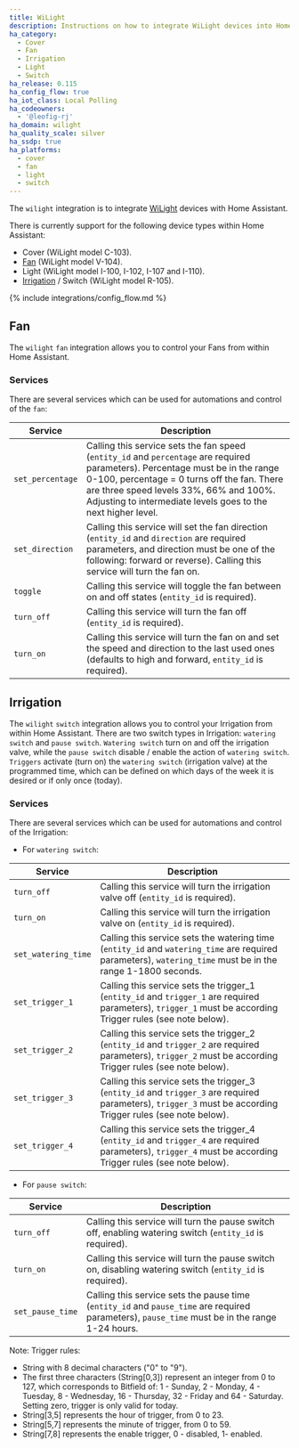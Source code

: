 ```yaml
---
title: WiLight
description: Instructions on how to integrate WiLight devices into Home Assistant.
ha_category:
  - Cover
  - Fan
  - Irrigation
  - Light
  - Switch
ha_release: 0.115
ha_config_flow: true
ha_iot_class: Local Polling
ha_codeowners:
  - '@leofig-rj'
ha_domain: wilight
ha_quality_scale: silver
ha_ssdp: true
ha_platforms:
  - cover
  - fan
  - light
  - switch
---
```


The `wilight` integration is to integrate [WiLight](http://www.wilight.com.br) devices with Home Assistant.

There is currently support for the following device types within Home Assistant:

- Cover (WiLight model C-103).
- [Fan](#fan) (WiLight model V-104).
- Light (WiLight model I-100, I-102, I-107 and I-110).
- [Irrigation](#irrigation) / Switch (WiLight model R-105).

{% include integrations/config_flow.md %}

## Fan

The `wilight` `fan` integration allows you to control your Fans from within Home Assistant.

### Services

There are several services which can be used for automations and control of the `fan`:

| Service | Description |
| --------- | ----------- |
| `set_percentage` | Calling this service sets the fan speed (`entity_id` and `percentage` are required parameters). Percentage must be in the range 0-100, percentage = 0 turns off the fan. There are three speed levels 33%, 66% and 100%. Adjusting to intermediate levels goes to the next higher level.
| `set_direction` | Calling this service will set the fan direction (`entity_id` and `direction` are required parameters, and direction must be one of the following: forward or reverse). Calling this service will turn the fan on.
| `toggle` | Calling this service will toggle the fan between on and off states (`entity_id` is required).
| `turn_off` | Calling this service will turn the fan off (`entity_id` is required).
| `turn_on` | Calling this service will turn the fan on and set the speed and direction to the last used ones (defaults to high and forward, `entity_id` is required).

## Irrigation

The `wilight` `switch` integration allows you to control your Irrigation from within Home Assistant.
There are two switch types in Irrigation: `watering switch` and `pause switch`.
`Watering switch` turn on and off the irrigation valve, while the `pause switch` disable / enable the action of `watering switch`.
`Triggers` activate (turn on) the `watering switch` (irrigation valve) at the programmed time, which can be defined on which days of the week it is desired or if only once (today).

### Services

There are several services which can be used for automations and control of the Irrigation:

- For `watering switch`:

| Service | Description |
| --------- | ----------- |
| `turn_off` | Calling this service will turn the irrigation valve off (`entity_id` is required).
| `turn_on` | Calling this service will turn the irrigation valve on (`entity_id` is required).
| `set_watering_time` | Calling this service sets the watering time (`entity_id` and `watering_time` are required parameters), `watering_time` must be in the range 1-1800 seconds.
| `set_trigger_1` | Calling this service sets the trigger_1 (`entity_id` and `trigger_1` are required parameters), `trigger_1` must be according Trigger rules (see note below).
| `set_trigger_2` | Calling this service sets the trigger_2 (`entity_id` and `trigger_2` are required parameters), `trigger_2` must be according Trigger rules (see note below).
| `set_trigger_3` | Calling this service sets the trigger_3 (`entity_id` and `trigger_3` are required parameters), `trigger_3` must be according Trigger rules (see note below).
| `set_trigger_4` | Calling this service sets the trigger_4 (`entity_id` and `trigger_4` are required parameters), `trigger_4` must be according Trigger rules (see note below).

- For `pause switch`:

| Service | Description |
| --------- | ----------- |
| `turn_off` | Calling this service will turn the pause switch off, enabling watering switch (`entity_id` is required).
| `turn_on` | Calling this service will turn the pause switch on, disabling watering switch (`entity_id` is required).
| `set_pause_time` | Calling this service sets the pause time (`entity_id` and `pause_time` are required parameters), `pause_time` must be in the range 1-24 hours.

Note:
Trigger rules:
- String with 8 decimal characters ("0" to "9").
- The first three characters (String[0,3]) represent an integer from 0 to 127, which corresponds to Bitfield of: 1 - Sunday, 2 - Monday, 4 - Tuesday, 8 - Wednesday, 16 - Thursday, 32 - Friday and 64 - Saturday. Setting zero, trigger is only valid for today.
- String[3,5] represents the hour of trigger, from 0 to 23.
- String[5,7] represents the minute of trigger, from 0 to 59.
- String[7,8] represents the enable trigger, 0 - disabled, 1- enabled.
